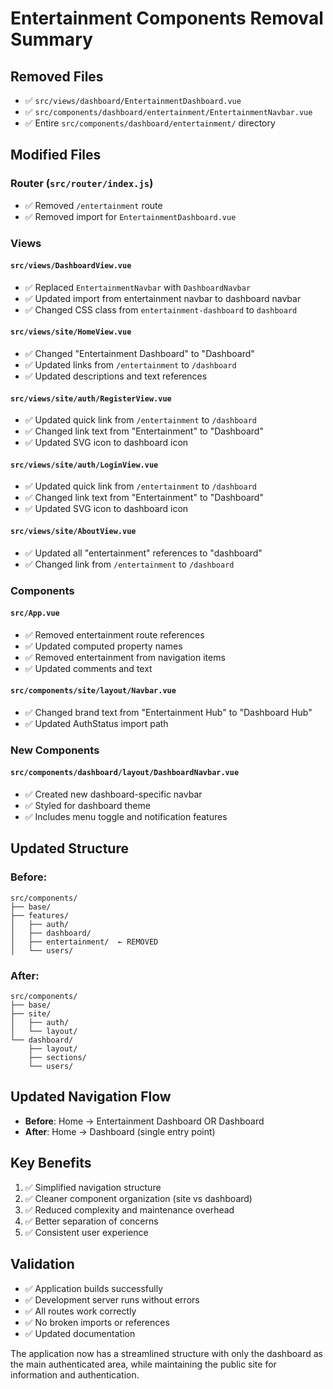 # Entertainment Components Removal Summary

## Removed Files
- ✅ `src/views/dashboard/EntertainmentDashboard.vue`
- ✅ `src/components/dashboard/entertainment/EntertainmentNavbar.vue`
- ✅ Entire `src/components/dashboard/entertainment/` directory

## Modified Files

### Router (`src/router/index.js`)
- ✅ Removed `/entertainment` route
- ✅ Removed import for `EntertainmentDashboard.vue`

### Views
#### `src/views/DashboardView.vue`
- ✅ Replaced `EntertainmentNavbar` with `DashboardNavbar`
- ✅ Updated import from entertainment navbar to dashboard navbar
- ✅ Changed CSS class from `entertainment-dashboard` to `dashboard`

#### `src/views/site/HomeView.vue`
- ✅ Changed "Entertainment Dashboard" to "Dashboard"
- ✅ Updated links from `/entertainment` to `/dashboard`
- ✅ Updated descriptions and text references

#### `src/views/site/auth/RegisterView.vue`
- ✅ Updated quick link from `/entertainment` to `/dashboard`
- ✅ Changed link text from "Entertainment" to "Dashboard"
- ✅ Updated SVG icon to dashboard icon

#### `src/views/site/auth/LoginView.vue`
- ✅ Updated quick link from `/entertainment` to `/dashboard`
- ✅ Changed link text from "Entertainment" to "Dashboard"
- ✅ Updated SVG icon to dashboard icon

#### `src/views/site/AboutView.vue`
- ✅ Updated all "entertainment" references to "dashboard"
- ✅ Changed link from `/entertainment` to `/dashboard`

### Components
#### `src/App.vue`
- ✅ Removed entertainment route references
- ✅ Updated computed property names
- ✅ Removed entertainment from navigation items
- ✅ Updated comments and text

#### `src/components/site/layout/Navbar.vue`
- ✅ Changed brand text from "Entertainment Hub" to "Dashboard Hub"
- ✅ Updated AuthStatus import path

### New Components
#### `src/components/dashboard/layout/DashboardNavbar.vue`
- ✅ Created new dashboard-specific navbar
- ✅ Styled for dashboard theme
- ✅ Includes menu toggle and notification features

## Updated Structure

### Before:
```
src/components/
├── base/
├── features/
│   ├── auth/
│   ├── dashboard/
│   ├── entertainment/  ← REMOVED
│   └── users/
```

### After:
```
src/components/
├── base/
├── site/
│   ├── auth/
│   └── layout/
└── dashboard/
    ├── layout/
    ├── sections/
    └── users/
```

## Updated Navigation Flow
- **Before**: Home → Entertainment Dashboard OR Dashboard
- **After**: Home → Dashboard (single entry point)

## Key Benefits
1. ✅ Simplified navigation structure
2. ✅ Cleaner component organization (site vs dashboard)
3. ✅ Reduced complexity and maintenance overhead
4. ✅ Better separation of concerns
5. ✅ Consistent user experience

## Validation
- ✅ Application builds successfully
- ✅ Development server runs without errors
- ✅ All routes work correctly
- ✅ No broken imports or references
- ✅ Updated documentation

The application now has a streamlined structure with only the dashboard as the main authenticated area, while maintaining the public site for information and authentication.